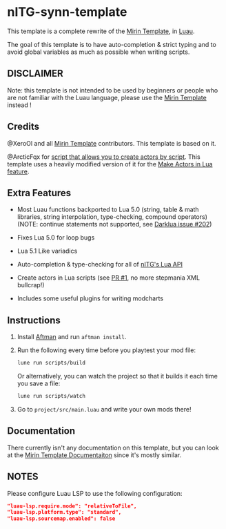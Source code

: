 # nITG-synn-template

This template is a complete rewrite of the [Mirin Template](https://github.com/XeroOl/notitg-mirin/), in [Luau](https://luau-lang.org/).

The goal of this template is to have auto-completion & strict typing and to avoid global variables as much as possible when writing scripts.

## DISCLAIMER

Note: this template is not intended to be used by beginners or people who are not familiar with the Luau language, please use the [Mirin Template](https://github.com/XeroOl/notitg-mirin/) instead !

## Credits

@XeroOl and all [Mirin Template](https://github.com/XeroOl/notitg-mirin/) contributors. This template is based on it.

@ArcticFqx for [script that allows you to create actors by script](https://github.com/ArcticFqx/nitg-theme/blob/master/Lua/geno.lua). This template uses a heavily modified version of it for the [Make Actors in Lua feature](https://github.com/synnwave/nITG-synn-template/pull/1).

## Extra Features

- Most Luau functions backported to Lua 5.0 (string, table & math libraries, string interpolation, type-checking, compound operators)
(NOTE: continue statements not supported, see [Darklua issue #202](https://github.com/seaofvoices/darklua/issues/202))

- Fixes Lua 5.0 for loop bugs

- Lua 5.1 Like variadics

- Auto-completion & type-checking for all of [nITG's Lua API](https://craftedcart.gitlab.io/notitg_docs/lua_api/index.html)

- Create actors in Lua scripts (see [PR #1](https://github.com/synnwave/nITG-synn-template/pull/1), no more stepmania XML bullcrap!)

- Includes some useful plugins for writing modcharts

## Instructions

1. Install [Aftman](https://github.com/lpghatguy/aftman) and run `aftman install`.

2. Run the following every time before you playtest your mod file:

    ```bash
    lune run scripts/build
    ```

    Or alternatively, you can watch the project so that it builds it each time you save a file:

    ```bash
    lune run scripts/watch
    ```

3. Go to `project/src/main.luau` and write your own mods there!

## Documentation

There currently isn't any documentation on this template, but you can look at the [Mirin Template Documentaiton](https://xerool.github.io/notitg-mirin) since it's mostly similar.

## NOTES

Please configure Luau LSP to use the following configuration:

```json
"luau-lsp.require.mode": "relativeToFile",
"luau-lsp.platform.type": "standard",
"luau-lsp.sourcemap.enabled": false
```
